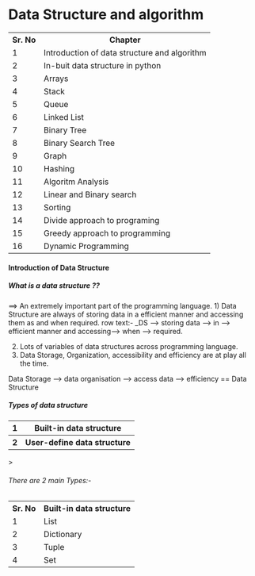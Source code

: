 <h1>Data Structure and algorithm</h1>
<table>
    <tr>
        <th>Sr. No</th>
        <th>Chapter</th>
    </tr>
    <tr>
        <td>1</td>
        <td>Introduction of data structure and algorithm</td>
    </tr>
    <tr>
        <td>2</td>
        <td>In-buit data structure in python</td>
    </tr>
    <tr>
        <td>3</td>
        <td>Arrays</td>
    </tr>
    <tr>
        <td>4</td>
        <td>Stack</td>
    </tr>
    <tr>
        <td>5</td>
        <td>Queue</td>
    </tr>
    <tr>
        <td>6</td>
        <td>Linked List</td>
    </tr>
    <tr>
        <td>7</td>
        <td>Binary Tree</td>
    </tr>
    <tr>
        <td>8</td>
        <td>Binary Search Tree</td>
    </tr>
    <tr>
        <td>9</td>
        <td>Graph</td>
    </tr>
    <tr>
        <td>10</td>
        <td>Hashing</td>
    </tr>
    <tr>
        <td>11</td>
        <td>Algoritm Analysis</td>
    </tr>
    <tr>
        <td>12</td>
        <td>Linear and Binary search</td>
    </tr>
    <tr>
        <td>13</td>
        <td>Sorting</td>
    </tr>
    <tr>
        <td>14</td>
        <td>Divide approach to programing</td>
    </tr>
    <tr>
        <td>15</td>
        <td>Greedy approach to programming</td>
    </tr>
    <tr>
        <td>16</td>
        <td>Dynamic Programming</td>
    </tr>
</table>

<h4>Introduction of Data Structure</h4>
<h5>What is a data structure ??</h5>
==> 
An extremely important part of the programming language.
1) Data Structure are always of storing data in a efficient manner and accessing them as and when required.
row text:-
    _DS --> storing data --> in --> efficient manner and accessing--> when --> required.

2) Lots of variables of data structures across programming language.
3) Data Storage, Organization, accessibility and efficiency are at play all the time.
 

Data Storage --> data organisation --> access data --> efficiency == Data Structure

<h5>Types of data structure</h5>
<table>
    <tr>
        <th>1</th>
        <th>Built-in data structure</th>
    </tr>
    <tr>
        <th>2</th>
        <th>User-define data structure</th>
    </tr>
</table>>
<h6>There are 2 main Types:-</h6>
<table>
    <tr>
        <th>Sr. No</th>
        <th>Built-in data structure</th>
    </tr>
    <tr>
        <td>1</td>
        <td>List</td>
    </tr>
    <tr>
        <td>2</td>
        <td>Dictionary</td>
    </tr>
    <tr>
        <td>3</td>
        <td>Tuple</td>
    </tr>
    <tr>
        <td>4</td>
        <td>Set</td>
    </tr>
</table>